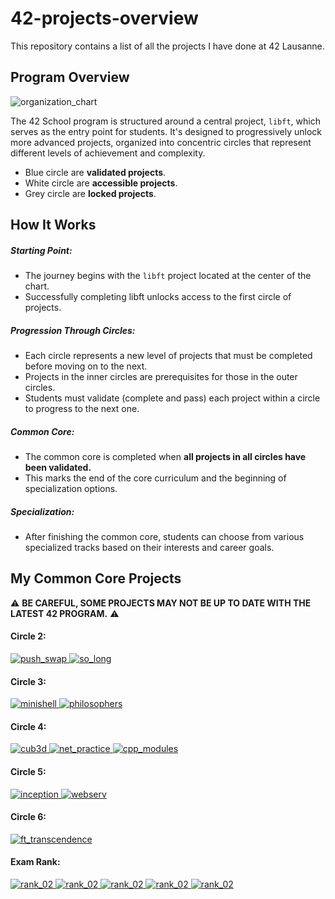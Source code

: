 # 42-projects-overview
This repository contains a list of all the projects I have done at 42 Lausanne.

## **Program Overview**
<img src="resources/organization_chart.png" alt="organization_chart"/>

The 42 School program is structured around a central project, `libft`, which serves as the entry point for students. 
It's designed to progressively unlock more advanced projects, organized into concentric circles that represent different levels of achievement and complexity.

- Blue circle are **validated projects**.
- White circle are **accessible projects**.
- Grey circle are **locked projects**.

## **How It Works**
##### **Starting Point:**
- The journey begins with the `libft` project located at the center of the chart.
- Successfully completing libft unlocks access to the first circle of projects.

##### **Progression Through Circles:**
- Each circle represents a new level of projects that must be completed before moving on to the next.
- Projects in the inner circles are prerequisites for those in the outer circles.
- Students must validate (complete and pass) each project within a circle to progress to the next one.

##### **Common Core:**
- The common core is completed when **all projects in all circles have been validated.**
- This marks the end of the core curriculum and the beginning of specialization options.

##### **Specialization:**
- After finishing the common core, students can choose from various specialized tracks based on their interests and career goals.

## My Common Core Projects
⚠️ **BE CAREFUL, SOME PROJECTS MAY NOT BE UP TO DATE WITH THE LATEST 42 PROGRAM.** ⚠️

#### **Circle 2:**
<a href="https://github.com/Bima42/push_swap" target="_blank">
    <img src="./resources/projects/push_swap.jpg" alt="push_swap"/>
</a>

<a href="https://github.com/Bima42/so_long" target="_blank">
    <img src="./resources/projects/so_long.jpg" alt="so_long"/>
</a>

#### **Circle 3:**
<a href="https://github.com/Bima42/minishell" target="_blank">
    <img src="./resources/projects/minishell.jpg" alt="minishell"/>
</a>

<a href="https://github.com/Bima42/philosophers" target="_blank">
    <img src="./resources/projects/philosophers.jpg" alt="philosophers"/>
</a>

#### **Circle 4:**
<a href="https://github.com/Bima42/cub3d" target="_blank">
    <img src="./resources/projects/cub3d.jpg" alt="cub3d"/>
</a>

<a href="https://github.com/Bima42/NetPractice" target="_blank">
    <img src="./resources/projects/net_practice.jpg" alt="net_practice"/>
</a>

<a href="https://github.com/Bima42/cpp_modules" target="_blank">
    <img src="./resources/projects/cpp.jpg" alt="cpp_modules"/>
</a>

#### **Circle 5:**
<a href="https://github.com/Bima42/inception" target="_blank">
    <img src="./resources/projects/inception.jpg" alt="inception"/>
</a>

<a href="https://github.com/Bima42/webserv" target="_blank">
    <img src="./resources/projects/webserv.jpg" alt="webserv"/>
</a>


#### **Circle 6:**
<a href="https://github.com/Bima42/ft_transcendence" target="_blank">
    <img src="./resources/projects/ft_transcendence.jpg" alt="ft_transcendence"/>
</a>


#### **Exam Rank:**
<a href="https://github.com/Bima42/42-exam-rank" target="_blank">
    <img src="./resources/projects/rank_02.jpg" alt="rank_02"/>
</a>

<a href="https://github.com/Bima42/42-exam-rank" target="_blank">
    <img src="./resources/projects/rank_03.jpg" alt="rank_02"/>
</a>

<a href="https://github.com/Bima42/42-exam-rank" target="_blank">
    <img src="./resources/projects/rank_04.jpg" alt="rank_02"/>
</a>

<a href="https://github.com/Bima42/42-exam-rank" target="_blank">
    <img src="./resources/projects/rank_05.jpg" alt="rank_02"/>
</a>

<a href="https://github.com/Bima42/42-exam-rank" target="_blank">
    <img src="./resources/projects/rank_06.jpg" alt="rank_02"/>
</a>
